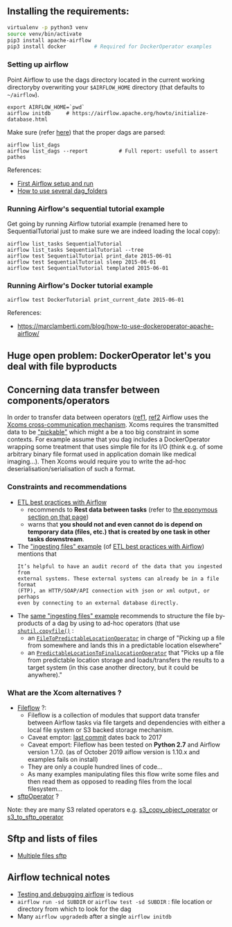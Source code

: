 ## Installing the requirements:
```bash
virtualenv -p python3 venv
source venv/bin/activate
pip3 install apache-airflow
pip3 install docker         # Required for DockerOperator examples
```

### Setting up airflow
Point Airflow to use the dags directory located in the current working directoryby overwriting your `$AIRFLOW_HOME` directory (that defaults to `~/airflow`).
```
export AIRFLOW_HOME=`pwd`
airflow initdb     # https://airflow.apache.org/howto/initialize-database.html
```
Make sure (refer [here](https://airflow.apache.org/tutorial.html)) that the proper dags are parsed:
```
airflow list_dags
airflow list_dags --report          # Full report: usefull to assert pathes
```

References:
 * [First Airflow setup and run](https://medium.com/@moyukh_51433/outlier-detection-using-airflow-workflow-6424c209ceff)
 * [How to use several dag_folders](https://medium.com/@xnuinside/how-to-load-use-several-dag-folders-airflow-dagbags-b93e4ef4663c)

### Running Airflow's sequential tutorial example
Get going by running Airflow tutorial example (renamed here to SequentialTutorial just to make sure we are indeed loading the local copy):
```
airflow list_tasks SequentialTutorial
airflow list_tasks SequentialTutorial --tree
airflow test SequentialTutorial print_date 2015-06-01
airflow test SequentialTutorial sleep 2015-06-01
airflow test SequentialTutorial templated 2015-06-01
```

### Running Airflow's Docker tutorial example
```
airflow test DockerTutorial print_current_date 2015-06-01
```
References:
 * https://marclamberti.com/blog/how-to-use-dockeroperator-apache-airflow/

## Huge open problem: DockerOperator let's you deal with file byproducts

## Concerning data transfer between components/operators
In order to transfer data between operators ([ref1](https://stackoverflow.com/questions/42762087/airflow-and-data-transfer-between-operators), [ref2](https://stackoverflow.com/questions/55531774/transmitting-data-between-components-in-airflow) Airflow uses the [Xcoms cross-communication mechanism](https://airflow.apache.org/concepts.html#xcoms).
Xcoms requires the transmitted data to be ["pickable"](https://docs.python.org/3/library/pickle.html) which might a be a too big constraint in some contexts.
For example assume that you dag includes a DockerOperator wrapping some treatment that uses simple file for its I/O (think e.g. of some arbitrary binary file format used in application domain like medical imaging...). Then Xcoms would require you to write the ad-hoc deserialisation/serialisation of such a format.

### Constraints and recommendations
 * [ETL best practices with Airflow](https://gtoonstra.github.io/etl-with-airflow/)
    - recommends to **Rest data between tasks** (refer to [the eponymous section on that page](https://gtoonstra.github.io/etl-with-airflow/principles.html))
    - warns that **you should not and even cannot do is depend on temporary data (files, etc.) that is created by one task in other tasks downstream**.
 * The ["ingesting files" example](https://gtoonstra.github.io/etl-with-airflow/ingestfile.html) (of [ETL best practices with Airflow](https://gtoonstra.github.io/etl-with-airflow/)) mentions that
    ```
    It’s helpful to have an audit record of the data that you ingested from
    external systems. These external systems can already be in a file format
    (FTP), an HTTP/SOAP/API connection with json or xml output, or perhaps
    even by connecting to an external database directly.
    ```
 * The [same "ingesting files" example](https://gtoonstra.github.io/etl-with-airflow/ingestfile.html) recommends to structure the file by-products of a dag by using to ad-hoc operators (that use [`shutil.copyfile()`](https://docs.python.org/3/library/shutil.html) :
      - an [`FileToPredictableLocationOperator`](https://github.com/gtoonstra/etl-with-airflow/blob/master/examples/file-ingest/acme/operators/file_operators.py#L30) in charge of "Picking up a file from somewhere and lands this in a predictable location elsewhere"
      - an [`PredictableLocationToFinalLocationOperator`](https://github.com/gtoonstra/etl-with-airflow/blob/master/examples/file-ingest/acme/operators/file_operators.py#L81) that "Picks up a file from predictable location storage and loads/transfers the results to a target system (in this case another directory, but it could be anywhere)."

### What are the Xcom alternatives ?
 * [Fileflow](https://fileflow.readthedocs.io/en/latest/) ?:
   - Fileflow is a collection of modules that support data transfer between Airflow tasks via file targets and dependencies with either a local file system or S3 backed storage mechanism.
   - Caveat emptor: [last commit](https://github.com/industrydive/fileflow/commits/master) dates back to 2017
   - Caveat emport: Fileflow has been tested on **Python 2.7** and Airflow version 1.7.0. (as of October 2019 aiflow version is 1.10.x and examples fails on install)
   - They are only a couple hundred lines of code...
   - As many examples manipulating files this flow write some files and then read them as opposed to reading files from the local filesystem...
 * [sftpOperator](https://airflow.apache.org/_api/airflow/contrib/operators/sftp_operator/index.html) ?

Note: they are many S3 related operators e.g. [s3_copy_object_operator](https://airflow.apache.org/_api/airflow/contrib/operators/s3_copy_object_operator/index.html) or [s3_to_sftp_operator](https://airflow.apache.org/_api/airflow/contrib/operators/s3_to_sftp_operator/index.html)

## Sftp and lists of files
 * [Multiple files sftp](https://precocityllc.com/blog/airflow-and-xcom-inter-task-communication-use-cases/)

## Airflow technical notes
 * [Testing and debugging airflow](https://blog.godatadriven.com/testing-and-debugging-apache-airflow) is tedious
 * `airflow run -sd SUBDIR` or `airflow test -sd SUBDIR` : file location or directory from which to look for the dag
 * Many `airflow upgradedb` after a single `airflow initdb`

